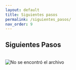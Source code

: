 ```yaml
---
layout: default
title: Siguientes pasos
permalink: /siguientes_pasos/
nav_order: 9
---
```


## Siguientes Pasos
<br>
<img src="https://viriesc.github.io/micrositio_adip/assets/img/pasos_img.png" alt="No se encontró el archivo">
